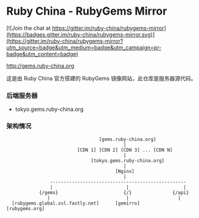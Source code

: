 # Ruby China - RubyGems Mirror

[![Join the chat at https://gitter.im/ruby-china/rubygems-mirror](https://badges.gitter.im/ruby-china/rubygems-mirror.svg)](https://gitter.im/ruby-china/rubygems-mirror?utm_source=badge&utm_medium=badge&utm_campaign=pr-badge&utm_content=badge)

http://gems.ruby-china.org

这是由 Ruby China 官方搭建的 RubyGems 镜像网站，此仓库是服务器源代码。

### 后端服务器

- tokyo.gems.ruby-china.org


### 架构情况

```
                                  [gems.ruby-china.org]
                                           |
                          [CDN 1] [CDN 2] [CDN 3] ... [CDN N]
                                           |
                               [tokyo.gems.ruby-china.org]
                                           |
                                        [Nginx]
                                           |
                --------------------------------------------------
                |                           |                    |
            {/gems}                        {/}               {/api}
               |                            |                  |
  [rubygems.global.ssl.fastly.net]      [gemirro]         [rubygems.org]

```
